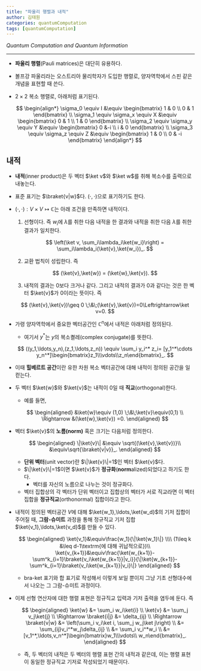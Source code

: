 ```yaml
---
title: "파울리 행렬과 내적"
author: 김태원
categories: quantumComputation
tags: [quantumComputation]
---
```


*Quantum Computation and Quantum Information*

--- 

- **파울리 행렬**(Pauli matrices)은 대단히 유용하다.
- 볼프강 파울리라는 오스트리아 물리학자가 도입한 행렬로, 양자역학에서 스핀 같은
개념을 표현할 때 쓴다.
- $2\times 2$ 복소 행렬로, 아래처럼 표기된다. 

    $$
    \begin{align*}
    \sigma_0 \equiv I &\equiv \begin{bmatrix} 1 & 0 \\ 0 & 1 \end{bmatrix} \\
    \sigma_1 \equiv \sigma_x \equiv X &\equiv \begin{bmatrix} 0 & 1 \\ 1 & 0 \end{bmatrix} \\
    \sigma_2 \equiv \sigma_y \equiv Y &\equiv \begin{bmatrix} 0 &-i \\ i & 0 \end{bmatrix} \\
    \sigma_3 \equiv \sigma_z \equiv Z &\equiv \begin{bmatrix} 1 & 0 \\ 0 & -i \end{bmatrix}
    \end{align*}
    $$

## 내적

- **내적**(inner product)은 두 벡터 $\ket v$와 $\ket w$를 취해 복소수를 출력으로 내놓는다. 
- 표준 표기는 $\braket{v|w}$다. $(\cdot,\cdot)$으로 표기하기도 한다.
- $(\cdot,\cdot):V\times V\mapsto\mathbb{C}$는 아래 조건을 만족하면 내적이다.
    1. 선형이다. 즉 $w_i$에 $\lambda$를 취한 다음 내적을 한 결과와 내적을 취한
    다음 $\lambda$를 취한 결과가 일치한다.
    
    $$
    \left(\ket v, \sum_i\lambda_i\ket{w_i}\right) = \sum_i\lambda_i(\ket{v},\ket{w_i})_.
    $$

    2. 교환 법칙이 성립한다. 즉 

    $$
    (\ket{v},\ket{w}) = (\ket{w},\ket{v}).
    $$

    3.  내적의 결과는 $0$보다 크거나 같다. 그리고 내적의 결과가 $0$과 같다는
    것은 한 벡터 $\ket{v}$가 $0$이라는 뜻이다. 즉

    $$
    (\ket{v},\ket{v})\geq 0 \;\&\;(\ket{v},\ket{v})=0\Leftrightarrow\ket v=0.
    $$

- 가령 양자역학에서 중요한 벡터공간인 $\mathbb{C}^n$에서 내적은 아래처럼 정의된다.
    - 여기서 $y^*$는 $y$의 복소켤레(complex conjugate)를 뜻한다. 

    $$
    ((y_1,\ldots,y_n),(z_1,\ldots,z_n)) \equiv
    \sum_i y_i^* z_i= [y_1^*\cdots y_n^*]\begin{bmatrix}z_1\\\vdots\\z_n\end{bmatrix}_.
    $$

- 이때 **힐베르트 공간**이란 유한 차원 복소 벡터공간에 대해 내적이 정의된 공간을 일컫는다. 
- 두 벡터 $\ket{w}$와 $\ket{v}$는 내적이 $0$일 때 **직교**(orthogonal)한다.
    - 예를 들면, 

    $$
    \begin{aligned}
    &\ket{w}\equiv (1,0) \;\&\;\ket{v}\equiv(0,1) \\
    \Rightarrow &(\ket{w},\ket{v})  =0.
    \end{aligned}
    $$

- 벡터 $\ket{v}$의 **노름(norm)** 혹은 크기는 다음처럼 정의한다. 

    $$
    \begin{aligned}
    \|\ket{v}\| &\equiv \sqrt{(\ket{v},\ket{v})}\\ &\equiv\sqrt{\braket{v|v}}_.
    \end{aligned}
    $$

    - **단위 벡터**(unit vector)란 $\|\ket{v}\|=1$인 벡터 $\ket{v}$다.
    - $\|\ket{v}\|=1$이면 $\ket{v}$가 **정규화**(**norm**alized)되었다고 하기도 한다.
        - 벡터를 자신의 노름으로 나누는 것이 정규화다.
    - 벡터 집합상의 각 벡터가 단위 벡터이고 집합상의 벡터가 서로 직교라면 이 벡터집합을 **정규직교**(orthonormal) 집합이라고 한다. 
- 내적이 정의된 벡터공간 $V$에 대해 $\ket{w_1},\ldots,\ket{w_d}$의 기저 집합이 주어질 때, **그람-슈미트** 과정을 통해 정규직교 기저 집합 $\ket{v_1},\ldots,\ket{v_d}$를 만들 수 있다. 

    $$
    \begin{aligned}
    \ket{v_1}&\equiv\frac{w_1}{\|\ket{w_1}\|} \\\\
        (1\leq k &\leq d-1\textrm{에 대해 귀납적으로})\\
    \ket{v_{k+1}}&\equiv\frac{\ket{w_{k+1}}-\sum^k_{i=1}\braket{v_i\ket{w_{k+1}}|v_i}}{\|\ket{w_{k+1}}-\sum^k_{i=1}\braket{v_i\ket{w_{k+1}}|v_i}\|}
    \end{aligned}
    $$

    - bra-ket 표기와 합 표기로 작성해서 이렇게 보일 뿐이지 그냥 기초 선형대수에서 나오는 그 그람-슈미트 과정이다. 
- 이제 선형 연산자에 대한 행렬 표현은 정규직교 입력과 기저 출력을 염두에 둔다. 즉

    $$
    \begin{aligned}
    \ket{w} &= \sum_i w_i\ket{i} \\
    \ket{v} &= \sum_j v_j\ket{j} \\ \Rightarrow
    \braket{i|j} &= \delta_{ij} \\ \Rightarrow 
    \braket{v|w} &= \left(\sum_i v_i\ket i, \sum_j w_j\ket j\right) \\
        &= \sum_{ij}v_i^*w_j\delta_{ij} \\
        &= \sum_i v_i^*w_i \\
        &= [v_1^*,\ldots,v_n^*]\begin{bmatrix}w_1\\\vdots\\ w_n\end{bmatrix}_.
    \end{aligned}
    $$

    - 즉, 두 벡터의 내적은 두 벡터의 행렬 표현 간의 내적과 같은데, 이는 행렬 표현이 동일한 정규직교 기저로 작성되었기 때문이다. 

